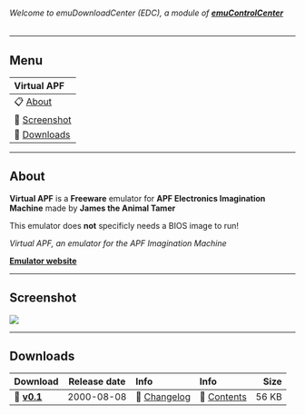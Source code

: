 ###### Welcome to emuDownloadCenter (EDC), a module of [**emuControlCenter**](https://github.com/PhoenixInteractiveNL/emuControlCenter/wiki/)
***
## Menu
| **Virtual APF** |
|:---------|
| :clipboard: [About](#about) |
| :sunrise: [Screenshot](#screenshot) |
| :floppy_disk: [Downloads](#downloads) |
***
## About
**Virtual APF** is a **Freeware** emulator for **APF Electronics Imagination Machine** made by **James the Animal Tamer**

This emulator does **not** specificly needs a BIOS image to run!

_Virtual APF, an emulator for the APF Imagination Machine_

[**Emulator website**](http://www.geocities.com/emucompboy/)
***
## Screenshot
![](https://raw.githubusercontent.com/PhoenixInteractiveNL/emuDownloadCenter/master/downloadhooks/virtualapf/virtualapf_screen.jpg)
***
## Downloads
| Download | Release date  | Info       | Info       | Size       |
|:---------|:-------------:|:-----------|:-----------|-----------:|
| :floppy_disk: [**v0.1**](https://github.com/PhoenixInteractiveNL/edc-repo0001/raw/master/virtualapf/0.1.7z) | 2000-08-08 | :page_facing_up: [Changelog](https://github.com/PhoenixInteractiveNL/edc-repo0001/blob/master/virtualapf/0.1_changelog.txt) | :mag_right: [Contents](https://github.com/PhoenixInteractiveNL/edc-repo0001/blob/master/virtualapf/0.1_contents.txt) | 56 KB |

